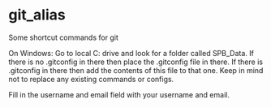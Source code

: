 # git_alias
Some shortcut commands for git

On Windows:
Go to local C: drive and look for a folder called SPB_Data. If there is no .gitconfig in there then place the .gitconfig file in there. If there is .gitconfig in there then add the contents of this file to that one. Keep in mind not to replace any existing commands or configs.

Fill in the username and email field with your username and email.
